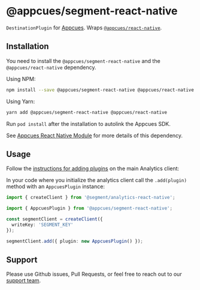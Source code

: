 # @appcues/segment-react-native

`DestinationPlugin` for [Appcues](https://www.appcues.com/). Wraps [`@appcues/react-native`](https://github.com/appcues/appcues-react-native-module).

## Installation

You need to install the `@appcues/segment-react-native` and the `@appcues/react-native` dependency.

Using NPM:
```bash
npm install --save @appcues/segment-react-native @appcues/react-native
```

Using Yarn:
```bash
yarn add @appcues/segment-react-native @appcues/react-native
```

Run `pod install` after the installation to autolink the Appcues SDK.

See [Appcues React Native Module](https://github.com/appcues/appcues-react-native-module) for more details of this dependency.
## Usage

Follow the [instructions for adding plugins](https://github.com/segmentio/analytics-react-native#adding-plugins) on the main Analytics client:

In your code where you initialize the analytics client call the `.add(plugin)` method with an `AppcuesPlugin` instance:

```ts
import { createClient } from '@segment/analytics-react-native';

import { AppcuesPlugin } from '@appcues/segment-react-native';

const segmentClient = createClient({
  writeKey: 'SEGMENT_KEY'
});

segmentClient.add({ plugin: new AppcuesPlugin() });
```

## Support

Please use Github issues, Pull Requests, or feel free to reach out to our [support team](support@appcues.com).
